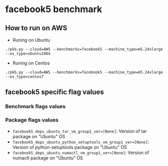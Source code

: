 # facebook5 benchmark

## How to run on AWS

- Runing on Ubuntu

```./pkb.py --cloud=AWS --benchmarks=facebook5 --machine_type=m5.24xlarge --os_type=ubuntu1804```

- Runing on Centos

```./pkb.py --cloud=AWS --benchmarks=facebook5 --machine_type=m5.24xlarge --os_type=centos7```

## facebook5 specific flag values

### Benchmark flags values



### Package flags values


- `facebook5_deps_ubuntu_tar_vm_group1_ver=[None]`: Version of tar package on "Ubuntu" OS
- `facebook5_deps_ubuntu_python_setuptools_vm_group1_ver=[None]`: Version of python-setuptools package on "Ubuntu" OS
- `facebook5_deps_ubuntu_numactl_vm_group1_ver=[None]`: Version of numactl package on "Ubuntu" OS
